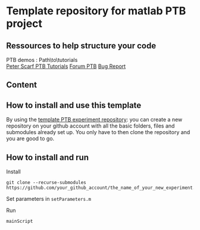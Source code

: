 # Template repository for matlab PTB project

## Ressources to help structure your code

PTB demos : Path\to\tutorials\
[Peter Scarf PTB Tutorials](https://peterscarfe.com/ptbtutorials.html)
[Forum PTB](http://www.catb.org/~esr/faqs/smart-questions.html)
[Bug Report](https://www.chiark.greenend.org.uk/~sgtatham/bugs.html)


## Content


## How to install and use this template

By using the
[template PTB experiment repository](https://github.com/cpp-lln-lab/template_PTB_experiment):
you can create a new repository on your github account with all the basic folders,
files and submodules already set up. You only have to then clone the repository
and you are good to go.


## How to install and run

Install
```
git clone --recurse-submodules https://github.com/your_github_account/the_name_of_your_new_experiment.git
```

Set parameters in `setParameters.m`

Run
```
mainScript
```
